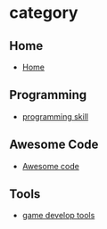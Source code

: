 
# category 

## Home
- [Home](/README.md)

## Programming
- [programming skill](md/programmingskill.md)

## Awesome Code
- [Awesome code](md/awesomecode.md)

## Tools
- [game develop tools](md/gamedevelopmatictools.md)




